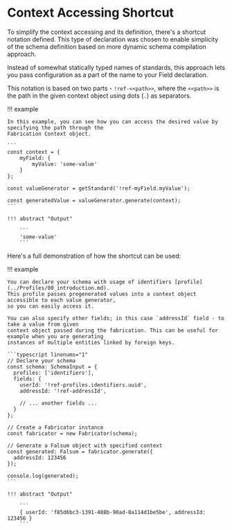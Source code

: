 # Context Accessing Shortcut

To simplify the context accessing and its definition, there's a shortcut notation defined.
This type of declaration was chosen to enable simplicity of the schema definition based on
more dynamic schema compilation approach.

Instead of somewhat statically typed names of standards, this approach lets you pass configuration
as a part of the name to your Field declaration.

This notation is based on two parts - ```!ref-<<path>>```, where the `<<path>>` is the path in the
given context object using dots (`.`) as separators.

!!! example

    In this example, you can see how you can access the desired value by specifying the path through the
    Fabrication Context object.
    
    ```
    const context = {
        myField: {
            myValue: 'some-value'
        }
    };
    
    const valueGenerator = getStandard('!ref-myField.myValue');
    
    const generatedValue = valueGenerator.generate(context);
    ```

    !!! abstract "Output"

        ```
        'some-value'
        ```


Here's a full demonstration of how the shortcut can be used:

!!! example

    You can declare your schema with usage of identifiers [profile](../Profiles/00_introduction.md). 
    This profile passes pregenerated values into a context object accessible to each value generator,
    so you can easily access it.

    You can also specify other fields; in this case `addressId` field - to take a value from given 
    context object passed during the fabrication. This can be useful for example when you are generating
    instances of multiple entities linked by foreign keys.

    ```typescript linenums="1"
    // Declare your schema
    const schema: SchemaInput = {
      profiles: ['identifiers'],
      fields: {
        userId: '!ref-profiles.identifiers.uuid',
        addressId: '!ref-addressId',

        // ... another fields ...
      }
    };
    
    // Create a Fabricator instance
    const fabricator = new Fabricator(schema);

    // Generate a Falsum object with specified context  
    const generated: Falsum = fabricator.generate({
      addressId: 123456
    });
    
    console.log(generated);
    ```

    !!! abstract "Output"
    
        ```
        { userId: 'f85d6bc3-1391-488b-90ad-8a114d1be5be', addressId: 123456 }
        ```
